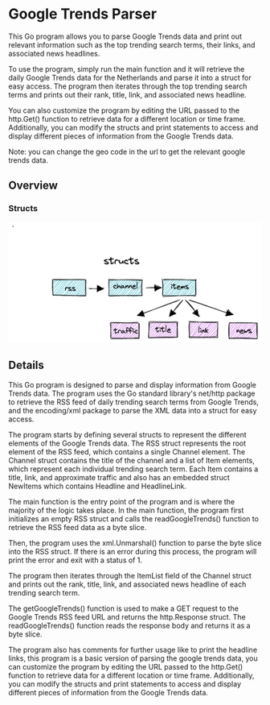 # Google Trends Parser

This Go program allows you to parse Google Trends data and print out relevant information such as the top trending search terms, their links, and associated news headlines.

To use the program, simply run the main function and it will retrieve the daily Google Trends data for the Netherlands and parse it into a struct for easy access. The program then iterates through the top trending search terms and prints out their rank, title, link, and associated news headline.

You can also customize the program by editing the URL passed to the http.Get() function to retrieve data for a different location or time frame. Additionally, you can modify the structs and print statements to access and display different pieces of information from the Google Trends data.

Note: you can change the geo code in the url to get the relevant google trends data.

## Overview

### Structs

![Structs](/images/structs.png "structs")

## Details

This Go program is designed to parse and display information from Google Trends data. The program uses the Go standard library's net/http package to retrieve the RSS feed of daily trending search terms from Google Trends, and the encoding/xml package to parse the XML data into a struct for easy access.

The program starts by defining several structs to represent the different elements of the Google Trends data. The RSS struct represents the root element of the RSS feed, which contains a single Channel element. The Channel struct contains the title of the channel and a list of Item elements, which represent each individual trending search term. Each Item contains a title, link, and approximate traffic and also has an embedded struct NewItems which contains Headline and HeadlineLink.

The main function is the entry point of the program and is where the majority of the logic takes place. In the main function, the program first initializes an empty RSS struct and calls the readGoogleTrends() function to retrieve the RSS feed data as a byte slice.

Then, the program uses the xml.Unmarshal() function to parse the byte slice into the RSS struct. If there is an error during this process, the program will print the error and exit with a status of 1.

The program then iterates through the ItemList field of the Channel struct and prints out the rank, title, link, and associated news headline of each trending search term.

The getGoogleTrends() function is used to make a GET request to the Google Trends RSS feed URL and returns the http.Response struct. The readGoogleTrends() function reads the response body and returns it as a byte slice.

The program also has comments for further usage like to print the headline links, this program is a basic version of parsing the google trends data, you can customize the program by editing the URL passed to the http.Get() function to retrieve data for a different location or time frame. Additionally, you can modify the structs and print statements to access and display different pieces of information from the Google Trends data.